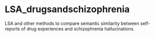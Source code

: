 # LSA_drugsandschizophrenia
LSA and other methods to compare semantic similarity between self-reports of drug experiences and schizophrenia hallucinations.
